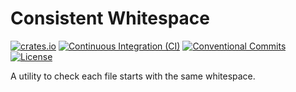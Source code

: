 # Consistent Whitespace
[![crates.io](https://img.shields.io/crates/v/consistent_whitespace)](https://crates.io/crates/consistent_whitespace)
[![Continuous Integration (CI)](https://github.com/DeveloperC286/consistent_whitespace/actions/workflows/continuous-integration.yml/badge.svg?branch=main)](https://github.com/DeveloperC286/consistent_whitespace/actions/workflows/continuous-integration.yml)
[![Conventional Commits](https://img.shields.io/badge/Conventional%20Commits-1.0.0-yellow.svg)](https://conventionalcommits.org)
[![License](https://img.shields.io/badge/License-AGPLv3-blue.svg)](https://www.gnu.org/licenses/agpl-3.0)


A utility to check each file starts with the same whitespace.
